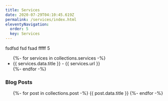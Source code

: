 ```yaml
---
title: Services
date: 2020-07-29T04:10:45.619Z
permalink: /services/index.html
eleventyNavigation:
  order: 5
  key: Services
---
```

fsdfsd fsd fsad fffff 5

<ul>
{%- for services in collections.services -%}
  <li>{{ services.data.title }} - {{ services.url }}</li>
{%- endfor -%}
</ul>


<h3>Blog Posts</h3>
<ul>
{%- for post in collections.post -%}
  <li{% if page.url == post.url %} class="active"{% endif %}>{{ post.data.title }}</li>
{%- endfor -%}
</ul>